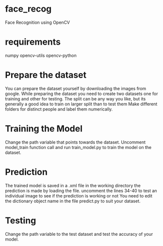 # face_recog
Face Recognition using OpenCV

# requirements 
numpy
opencv-utils
opencv-python

# Prepare the dataset
You can prepare the dataset yourself by downloading the images from google.
While preparing the dataset you need to create two datasets one for training and other for 
testing. The split can be any way you like, but its generally a good idea to train on larger 
split than to test them
Make different folders for distinct people and label them numerically.


# Training the Model
Change the path variable that points towards the dataset.
Uncomment model_train function call and run train_model.py to train the model on the dataset.

# Prediction
The trained model is saved in a .xml file in the working directory the prediction is made by loading the file.
uncomment the lines 34-40 to test an individual image to see if the prediction is working or not
You need to edit the dictionary object name in the file predict.py to suit your dataset.

# Testing 
Change the path variable to the test dataset and test the accuracy of your model.
